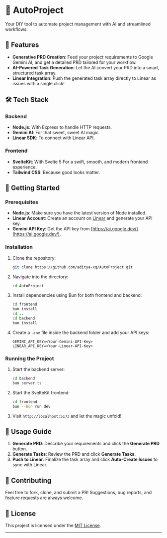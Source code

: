 # 🚀 AutoProject

Your DIY tool to automate project management with AI and streamlined workflows.

## 🌟 Features
- **Generative PRD Creation**: Feed your project requirements to Google Gemini AI, and get a detailed PRD tailored for your workflow.
- **AI-Powered Task Generation**: Let the AI convert your PRD into a smart, structured task array.
- **Linear Integration**: Push the generated task array directly to Linear as issues with a single click!

## 🛠️ Tech Stack
### **Backend**
- **Node.js**: With Express to handle HTTP requests.
- **Gemini AI**: For that sweet, sweet AI magic.
- **Linear SDK**: To connect with Linear API.

### **Frontend**
- **SvelteKit**: With Svelte 5 For a swift, smooth, and modern frontend experience.
- **Tailwind CSS**: Because good looks matter.

## 🚀 Getting Started
### Prerequisites
- **Node.js**: Make sure you have the latest version of Node installed.
- **Linear Account**: Create an account on [Linear](https://linear.app/) and generate your API key.
- **Gemini API Key**: Get the API key from [https://ai.google.dev/](https://ai.google.dev/).

### Installation
1. Clone the repository:
    ```bash
    git clone https://github.com/aditya-xq/AutoProject.git
    ```
2. Navigate into the directory:
    ```bash
    cd AutoProject
    ```
3. Install dependencies using Bun for both frontend and backend:
    ```bash
    cd frontend
    bun install
    cd ..
    cd backend
    bun install
    ```
4. Create a `.env` file inside the backend folder and add your API keys:
    ```plaintext
    GEMINI_API_KEY=<Your-Gemini-API-Key>
    LINEAR_API_KEY=<Your-Linear-API-Key>
    ```

### Running the Project
1. Start the backend server:
    ```bash
    cd backend
    bun server.ts
    ```
2. Start the SvelteKit frontend:
    ```bash
    cd frontend
    bun --bun run dev
    ```
3. Visit `http://localhost:5173` and let the magic unfold!

## 📜 Usage Guide
1. **Generate PRD**: Describe your requirements and click the **Generate PRD** button.
2. **Generate Tasks**: Review the PRD and click **Generate Tasks**.
3. **Push to Linear**: Finalize the task array and click **Auto-Create Issues** to sync with Linear.

## 🙌 Contributing
Feel free to fork, clone, and submit a PR! Suggestions, bug reports, and feature requests are always welcome.

## 📄 License
This project is licensed under the [MIT License](LICENSE).

---
